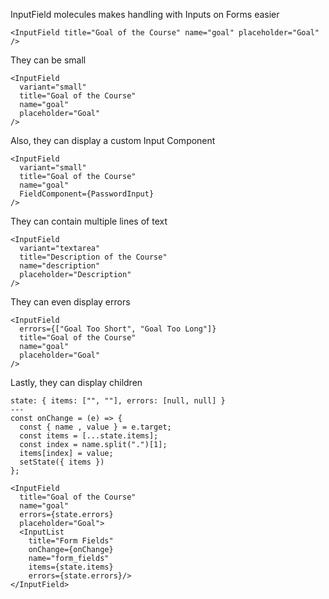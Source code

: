 InputField molecules makes handling with Inputs on Forms easier

```react
<InputField title="Goal of the Course" name="goal" placeholder="Goal" />
```

They can be small

```react
<InputField
  variant="small"
  title="Goal of the Course"
  name="goal"
  placeholder="Goal"
/>
```

Also, they can display a custom Input Component

```react
<InputField
  variant="small"
  title="Goal of the Course"
  name="goal"
  FieldComponent={PasswordInput}
/>
```

They can contain multiple lines of text

```react
<InputField
  variant="textarea"
  title="Description of the Course"
  name="description"
  placeholder="Description"
/>
```

They can even display errors

```react
<InputField
  errors={["Goal Too Short", "Goal Too Long"]}
  title="Goal of the Course"
  name="goal"
  placeholder="Goal"
/>
```

Lastly, they can display children

```react
state: { items: ["", ""], errors: [null, null] }
---
const onChange = (e) => {
  const { name , value } = e.target;
  const items = [...state.items];
  const index = name.split(".")[1];
  items[index] = value;
  setState({ items })
};

<InputField
  title="Goal of the Course"
  name="goal"
  errors={state.errors}
  placeholder="Goal">
  <InputList
    title="Form Fields"
    onChange={onChange}
    name="form_fields"
    items={state.items}
    errors={state.errors}/>
</InputField>
```

